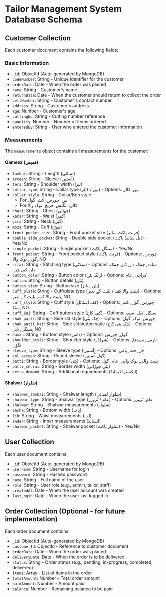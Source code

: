 # Tailor Management System Database Schema

## Customer Collection

Each customer document contains the following fields:

### Basic Information
- `_id`: ObjectId (Auto-generated by MongoDB)
- `codeNumber`: String - Unique identifier for the customer
- `orderDate`: Date - When the order was placed
- `name`: String - Customer's name
- `returnDate`: Date - When the customer should return to collect the order
- `cellNumber`: String - Customer's contact number
- `address`: String - Customer's address
- `age`: Number - Customer's age
- `cuttingNo`: String - Cutting number reference
- `quantity`: Number - Number of items ordered
- `enteredBy`: String - User who entered the customer information

### Measurements
The `measurements` object contains all measurements for the customer:

#### Qameez (قمیص)
- `lambai`: String - Length (لمبائی)
- `asteen`: String - Sleeve (آستین)
- `tera`: String - Shoulder width (تیرا)
- `collar_type`: String - Collar type (بین / کالر) - Options: بین, کالر
- `collar_style`: String - Collar/Ben style
  - For بین: چورس, کٹ, گول
  - For کالر: انگلش, فرنچ, نوک والا
- `chati`: String - Chest (چھاتی)
- `kamar`: String - Waist (کمر)
- `gira`: String - Neck (گیرہ)
- `moza`: String - Cuff (موڑہ)
- `front_pocket_size`: String - Front pocket size (فرنٹ پاکٹ سائز)
- `double_side_pocket`: String - Double side pocket (ڈبل سائیڈ پاکٹ) - Yes/No
- `single_pocket`: String - Single pocket (سنگل پاکٹ) - Yes/No
- `front_pocket`: String - Front pocket style (فرنٹ پاکٹ) - Options: چورس, گول, نوک والا, NO
- `silai`: String - Stitching type (سلائی) - Options: ساده, چمک دار, ڈبل چمک دار, کم, چین
- `button_color`: String - Button color (رنگ بٹن) - Options: کراچی, عام
- `button`: String - Button details (بٹن)
- `button_size`: String - Button size (بٹن سائز)
- `cuff_plate`: String - Cuff/plate type (پلیٹ والا کف / پلیٹ کے بغیر) - Options: پلیٹ والا کف, پلیٹ کے بغیر, NO
- `cuff_style`: String - Cuff style (کف اسٹائل) - Options: چورس, گول, کٹ, سٹڈ, NO
- `cuff_kaj`: String - Cuff button style (کف کاج) - Options: سنگل, ڈبل, سیدہ
- `chak_patti`: String - Side slit style (چک پٹی) - Options: چورس, نوک, گول
- `chak_patti_kaj`: String - Side slit button style (چک پٹی کاج) - Options: سنگل, ڈبل, NO
- `daman`: String - Bottom style (دامن) - Options: گول, چورس
- `shoulder_style`: String - Shoulder style (شولڈر) - Options: نارمل, سیدها, ڈاؤن
- `sleeve_type`: String - Sleeve type (آستین) - Options: فل, فٹ, بافی
- `gol_asteen`: String - Round sleeve (گول آستین)
- `patti`: String - Border style (پٹی) - Options: پلیٹ والی, نوک والی, عام, گول
- `patti_churai`: String - Border width (پٹی چوڑائی)
- `extra_demand`: String - Additional requirements (ایکسٹرا ڈیمانڈ)

#### Shalwar (شلوار)
- `shalwar_lambai`: String - Shalwar length (شلوار لمبائی)
- `shalwar_type`: String - Shalwar type (عام / ٹروزر) - Options: عام, ٹروزر
- `shalwar`: String - Shalwar measurements (شلوار)
- `pacha`: String - Bottom width (پاچہ)
- `lib`: String - Waist measurements (لب)
- `ander`: String - Inner measurements (انسایڈ)
- `shalwar_pocket`: String - Shalwar pocket (شلوار پاکٹ) - Yes/No

## User Collection

Each user document contains:

- `_id`: ObjectId (Auto-generated by MongoDB)
- `username`: String - Username for login
- `password`: String - Hashed password
- `name`: String - Full name of the user
- `role`: String - User role (e.g., admin, tailor, staff)
- `createdAt`: Date - When the user account was created
- `lastLogin`: Date - When the user last logged in

## Order Collection (Optional - for future implementation)

Each order document contains:

- `_id`: ObjectId (Auto-generated by MongoDB)
- `customerId`: ObjectId - Reference to customer document
- `orderDate`: Date - When the order was placed
- `deliveryDate`: Date - When the order is to be delivered
- `status`: String - Order status (e.g., pending, in-progress, completed, delivered)
- `items`: Array - List of items in the order
- `totalAmount`: Number - Total order amount
- `paidAmount`: Number - Amount paid
- `balance`: Number - Remaining balance to be paid
